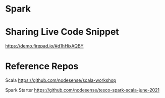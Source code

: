 # Spark

# Sharing Live Code Snippet

https://demo.firepad.io/#d1hHixAQBY


# Reference Repos

Scala  https://github.com/nodesense/scala-workshop

Spark Starter  https://github.com/nodesense/tesco-spark-scala-june-2021


